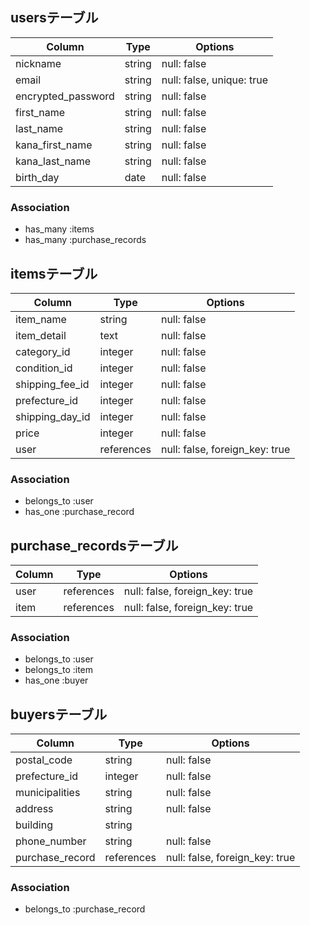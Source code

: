 ## usersテーブル

| Column             | Type   | Options                   |
| ------------------ | ------ | ------------------------- |
| nickname           | string | null: false               |
| email              | string | null: false, unique: true |
| encrypted_password | string | null: false |
| first_name         | string | null: false |
| last_name          | string | null: false |
| kana_first_name    | string | null: false |
| kana_last_name     | string | null: false |
| birth_day          | date   | null: false |

### Association
- has_many :items
- has_many :purchase_records


## itemsテーブル

| Column           | Type    | Options     |
| ---------------- | ------- | ----------- |
| item_name        | string  | null: false |
| item_detail      | text    | null: false |
| category_id      | integer | null: false |
| condition_id     | integer | null: false |
| shipping_fee_id  | integer | null: false |
| prefecture_id    | integer | null: false |
| shipping_day_id  | integer | null: false |
| price            | integer | null: false |
| user          | references | null: false, foreign_key: true |

### Association
- belongs_to :user
- has_one :purchase_record


## purchase_recordsテーブル

| Column | Type       | Options                        |
| ------ | ---------- | ------------------------------ |
| user   | references | null: false, foreign_key: true |
| item   | references | null: false, foreign_key: true |

### Association
- belongs_to :user
- belongs_to :item
- has_one :buyer


## buyersテーブル

| Column         | Type    | Options                   |
| -------------- | ------- | ------------------------- |
| postal_code    | string  | null: false |
| prefecture_id  | integer | null: false |
| municipalities | string  | null: false |
| address        | string  | null: false |
| building       | string  |             |
| phone_number   | string  | null: false |
| purchase_record | references | null: false, foreign_key: true |

### Association
- belongs_to :purchase_record
